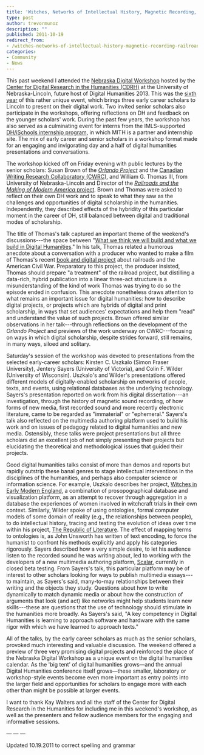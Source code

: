 ```yaml
---
title: 'Witches, Networks of Intellectual History, Magnetic Recording, Railroads, and Women''s Writing at the 2011 Nebraska Digital Workshop'
type: post
author: trevormunoz
description: ""
published: 2011-10-19
redirect_from: 
- /witches-networks-of-intellectual-history-magnetic-recording-railroads-and-womens-writing-at-the-2011-nebraska-digital-workshop/
categories:
- Community
- News
---
```

This past weekend I attended the [Nebraska Digital Workshop](http://cdrh.unl.edu/opportunities/nebraskaforum.php) hosted by the [Center for Digital Research in the Humanities (CDRH)](http://cdrh.unl.edu/) at the University of Nebraska-Lincoln, future host of Digital Humanities 2013. This was the [sixth year](http://cdrh.unl.edu/opportunities/nebraskaforum.php) of this rather unique event, which brings three early career scholars to Lincoln to present on their digital work. Two invited senior scholars also participate in the workshops, offering reflections on DH and feedback on the younger scholars' work. During the past few years, the workshop has also served as a culminating event for interns from the IMLS-supported [DH/iSchools internship program](http://www.ischooldh.org/), in which MITH is a partner and internship site. The mix of early career and senior scholars in a workshop format made for an engaging and invigorating day and a half of digital humanities presentations and conversations.

The workshop kicked off on Friday evening with public lectures by the senior scholars: Susan Brown of the _[Orlando Project](http://www.arts.ualberta.ca/orlando/)_ and the [Canadian Writing Research Collaboratory (CWRC)](http://www.cwrc.ca/), and William G. Thomas III, from University of Nebraska-Lincoln and Director of the [_Railroads and the Making of Modern America_ project](http://railroads.unl.edu/). Brown and Thomas were asked to reflect on their own DH work and to speak to what they saw as the challenges and opportunities of digital scholarship in the humanities. Independently, they described effects of the hybridity of this particular moment in the career of DH, still balanced between digital and traditional modes of scholarship.

The title of Thomas's talk captured an important theme of the weekend's discussions---the space between "[What we think we will build and what we build in Digital Humanities](http://railroads.unl.edu/blog/?p=616)." In his talk, Thomas related a humorous anecdote about a conversation with a producer who wanted to make a film of Thomas's recent [book and digital project](http://railroads.unl.edu/ironwayindex.php) about railroads and the American Civil War. Preparatory to this project, the producer insisted, Thomas should prepare "a treatment" of the railroad project, but distilling a data-rich, hybrid publication into a linear three-act structure is a misunderstanding of the kind of work Thomas was trying to do so the episode ended in confusion. This anecdote nonetheless draws attention to what remains an important issue for digital humanities: how to describe digital projects, or projects which are hybrids of digital and print scholarship, in ways that set audiences' expectations and help them "read" and understand the value of such projects. Brown offered similar observations in her talk---through reflections on the development of the _Orlando Project_ and previews of the work underway on CWRC---focusing on ways in which digital scholarship, despite strides forward, still remains, in many ways, siloed and solitary.

Saturday's session of the workshop was devoted to presentations from the selected early-career scholars: Kirsten C. Uszkalo (Simon Fraser University), Jentery Sayers (University of Victoria), and Colin F. Wilder (University of Wisconsin). Uszkalo's and Wilder's presentations offered different models of digitally-enabled scholarship on networks of people, texts, and events, using relational databases as the underlying technology. Sayers's presentation reported on work from his digital dissertation---an investigation, through the history of magnetic sound recording, of how forms of new media, first recorded sound and more recently electronic literature, came to be regarded as "immaterial" or "ephemeral." Sayers's talk also reflected on the multimedia authoring platform used to build his work and on issues of pedagogy related to digital humanities and new media. Ostensibly, these talks were project presentations but all three scholars did an excellent job of not simply presenting their projects but elucidating the theoretical and methodological issues that guided their projects.

Good digital humanities talks consist of more than demos and reports but rapidly outstrip these banal genres to stage intellectual interventions in the disciplines of the humanities, and perhaps also computer science or information science. For example, Uszkalo describes her project, [Witches in Early Modern England](http://witching.org/), a combination of prosopographical database and visualization platform, as an attempt to recover through aggregation in a database the experiences of women involved in witchcraft trials in their own context. Similarly, Wilder spoke of using ontologies, formal computer models of some domain of reality (e.g., the relationships between people), to do intellectual history, tracing and testing the evolution of ideas over time within his project, [The Republic of Literature](http://sites.google.com/site/colinwilder/). The effect of mapping terms to ontologies is, as John Unsworth has written of text encoding, to force the humanist to confront his methods explicitly and apply his categories rigorously. Sayers described how a very simple desire, to let his audience listen to the recorded sound he was writing about, led to working with the developers of a new multimedia authoring platform, [Scalar](http://scalar.usc.edu/anvc/?page_id=6), currently in closed beta testing. From Sayers's talk, this particular platform may be of interest to other scholars looking for ways to publish multimedia essays---to maintain, as Sayers's said, many-to-may relationships between their writing and the objects they study. Questions about how to write dynamically to match dynamic media or about how the construction of arguments that look (and act) like networks might help students learn new skills---these are questions that the use of technology should stimulate in the humanities more broadly. As Sayers's said, "A key competency in Digital Humanities is learning to approach software and hardware with the same rigor with which we have learned to approach texts."

All of the talks, by the early career scholars as much as the senior scholars, provoked much interesting and valuable discussion. The weekend offered a preview of three very promising digital projects and reinforced the place of the Nebraska Digital Workshop as a unique event on the digital humanities calendar. As the 'big tent' of digital humanities grows—and the annual Digital Humanities conference itself grows—these smaller, laboratory or workshop-style events become even more important as entry points into the larger field and opportunities for scholars to engage more with each other than might be possible at larger events.

I want to thank Kay Walters and all the staff of the Center for Digital Research in the Humanities for including me in this weekend's workshop, as well as the presenters and fellow audience members for the engaging and informative sessions.

— — —

Updated 10.19.2011 to correct spelling and grammar

